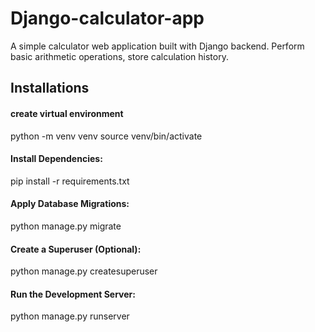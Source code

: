 # Django-calculator-app
A simple calculator web application built with Django backend. Perform basic arithmetic operations, store calculation history.
## Installations 
#### create virtual environment 
python -m venv venv
source venv/bin/activate
#### Install Dependencies:
pip install -r requirements.txt
#### Apply Database Migrations:
python manage.py migrate
#### Create a Superuser (Optional):
python manage.py createsuperuser
#### Run the Development Server:
python manage.py runserver
